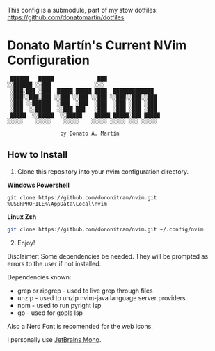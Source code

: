 This config is a submodule, part of my stow dotfiles: https://github.com/donatomartin/dotfiles

# Donato Martín's Current NVim Configuration

     ██████   █████              ███                 
    ░░██████ ░░███              ░░░                  
     ░███░███ ░███  █████ █████ ████  █████████████  
     ░███░░███░███ ░░███ ░░███ ░░███ ░░███░░███░░███ 
     ░███ ░░██████  ░███  ░███  ░███  ░███ ░███ ░███ 
     ░███  ░░█████  ░░███ ███   ░███  ░███ ░███ ░███ 
     █████  ░░█████  ░░█████    █████ █████░███ █████
    ░░░░░    ░░░░░    ░░░░░    ░░░░░ ░░░░░ ░░░ ░░░░░ 

                     by Donato A. Martín

## How to Install

1. Clone this repository into your nvim configuration directory.

**Windows Powershell**

```shell
git clone https://github.com/dononitram/nvim.git %USERPROFILE%\AppData\Local\nvim
```

**Linux Zsh**

```sh
git clone https://github.com/dononitram/nvim.git ~/.config/nvim
```

2. Enjoy!


Disclaimer: Some dependencies be needed. They will be prompted as errors to the user if not installed.

Dependencies known:

- grep or ripgrep - used to live grep through files
- unzip - used to unzip nvim-java language server providers
- npm - used to run pyright lsp
- go - used for gopls lsp

Also a Nerd Font is recomended for the web icons.

I personally use [JetBrains Mono](https://www.jetbrains.com/lp/mono/#how-to-install).
